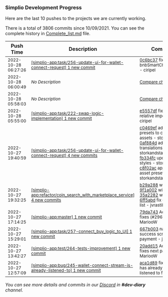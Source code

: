 
### Simplio Development Progress

Here are the last 10 pushes to the projects we are currently working.

There is a total of 3806 commits since 10/09/2021. You can see the complete history in
 [Complete_list.md](Complete_list.md) file.

| Push Time | Description | Commits |
| --- | --- | --- |
| <sub>2022-10-28 06:27:26</sub> | <sub>[[simplio-app:task/256\-update\-ui\-for\-wallet\-connect\-request] 1 new commit](https://github.com/SimplioOfficial/simplio-app/commit/0c6bc37280f85fc278b6ff9e13b18b82606a5000)</sub> | <sub>[0c6bc37](https://github.com/SimplioOfficial/simplio-app/commit/0c6bc37280f85fc278b6ff9e13b18b82606a5000) fix: remove bnbSmartChainTestnet - ciripel</sub> |
| <sub>2022-10-28 06:00:49</sub> | <sub>_No Description_</sub> | <sub>[Compare changes](https://github.com/SimplioOfficial/simplio-app/compare/aca1d89ea533...cf0772ab559e)</sub> |
| <sub>2022-10-28 05:58:03</sub> | <sub>_No Description_</sub> | <sub>[Compare changes](https://github.com/SimplioOfficial/simplio-app/compare/e5557df43b52...879eebf09604)</sub> |
| <sub>2022-10-28 05:55:00</sub> | <sub>[[simplio-app:task/222\-swap\-logic\-implementation] 1 new commit](https://github.com/SimplioOfficial/simplio-app/commit/e5557df43b52f9e273149d61f0510ae3e733d9b8)</sub> | <sub>[e5557df](https://github.com/SimplioOfficial/simplio-app/commit/e5557df43b52f9e273149d61f0510ae3e733d9b8) fix: fixed relative import - ciripel</sub> |
| <sub>2022-10-27 19:40:59</sub> | <sub>[[simplio-app:task/256\-update\-ui\-for\-wallet\-connect\-request] 4 new commits](https://github.com/SimplioOfficial/simplio-app/compare/867d17ddab05...c8f02ac0cd80)</sub> | <sub>[c0469ef](https://github.com/SimplioOfficial/simplio-app/commit/c0469efcbf7bb309b13e5ae68af1cdd1a44ea72f) adding presets to crypto assets - storkandstars<br>[0af884d](https://github.com/SimplioOfficial/simplio-app/commit/0af884d0eabde4d19771577e4a4f691a027f3430) adding translations - storkandstars<br>[fb334fc](https://github.com/SimplioOfficial/simplio-app/commit/fb334fcd4d200226e544c4768d34c85d28d84405) updating styles - storkandstars<br>[c8f02ac](https://github.com/SimplioOfficial/simplio-app/commit/c8f02ac0cd80016159c100dd9555261ab7582011) applying asset presets - storkandstars</sub> |
| <sub>2022-10-27 19:32:25</sub> | <sub>[[simplio-app:refactor/coin\_search\_with\_marketplace\_service] 4 new commits](https://github.com/SimplioOfficial/simplio-app/compare/4c3df0651d7b...6ff5abdf03ee)</sub> | <sub>[b29a288](https://github.com/SimplioOfficial/simplio-app/commit/b29a288b6ff64d9ba0a0c37c7a62c8a721318104) wip - jvrastil<br>[9f1a002](https://github.com/SimplioOfficial/simplio-app/commit/9f1a002a22ee4ddaf4c544c8e0acaa60fa2d2231) wip - jvrastil<br>[35a2282](https://github.com/SimplioOfficial/simplio-app/commit/35a2282c81a9804490055b8cc87387c9b164b7a2) wip - jvrastil<br>[6ff5abd](https://github.com/SimplioOfficial/simplio-app/commit/6ff5abdf03ee91f355302c297beb342094d9307a) fix expansion list - jvrastil</sub> |
| <sub>2022-10-27 17:14:25</sub> | <sub>[[simplio-app:master] 1 new commit](https://github.com/SimplioOfficial/simplio-app/commit/79da743347f4496f65d4e1d83fe9f35cf90cf8cf)</sub> | <sub>[79da743](https://github.com/SimplioOfficial/simplio-app/commit/79da743347f4496f65d4e1d83fe9f35cf90cf8cf) Adding test fixes (#296) - MariooW</sub> |
| <sub>2022-10-27 15:29:01</sub> | <sub>[[simplio-app:task/257\-connect\_buy\_logic\_to\_UI] 1 new commit](https://github.com/SimplioOfficial/simplio-app/commit/667b0037265a937d6c765e8640ffcc88ec1084f2)</sub> | <sub>[667b003](https://github.com/SimplioOfficial/simplio-app/commit/667b0037265a937d6c765e8640ffcc88ec1084f2) navigate to success screen after payment - jvrastil</sub> |
| <sub>2022-10-27 13:42:27</sub> | <sub>[[simplio-app:test/264\-tests\-improvement] 1 new commit](https://github.com/SimplioOfficial/simplio-app/commit/20add15caf4f665ab26d7d32c41c7d0d87678dd5)</sub> | <sub>[20add15](https://github.com/SimplioOfficial/simplio-app/commit/20add15caf4f665ab26d7d32c41c7d0d87678dd5) Adding test fixes next part - MariooW</sub> |
| <sub>2022-10-27 12:57:09</sub> | <sub>[[simplio-app:bug/245\-wallet\-connect\-stream\-is\-already\-listened\-to] 1 new commit](https://github.com/SimplioOfficial/simplio-app/commit/aca1d89ea533a08e5b1c50bea7d8a75e735db80f)</sub> | <sub>[aca1d89](https://github.com/SimplioOfficial/simplio-app/commit/aca1d89ea533a08e5b1c50bea7d8a75e735db80f) fix: Stream has already been listened to fix - ciripel</sub> |

_You can see more details and commits in our [Discord](https://discord.gg/aKhjuwZmdP) in **#dev-diary** channel._
